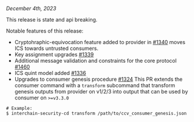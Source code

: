 *December 4th, 2023*

This release is state and api breaking.

Notable features of this release:
* Cryptohraphic-equivocation feature added to provider in [\#1340](https://github.com/cosmos/interchain-security/pull/1340) moves ICS towards untrusted consumers.
* Key assignment upgrades [\#1339](https://github.com/cosmos/interchain-security/pull/1339)
* Additional message validation and constraints for the core protocol [\#1460](https://github.com/cosmos/interchain-security/pull/1460)
* ICS quint model added [\#1336](https://github.com/cosmos/interchain-security/pull/1336)
* Upgrades to consumer genesis procedure [\#1324](https://github.com/cosmos/interchain-security/pull/1324)
This PR extends the consumer command with a `transform` subcommand that transform genesis outputs from provider on v1/2/3 into output that can be used by consumer on `>=v3.3.0`

```shell
# Example:
$ interchain-security-cd transform /path/to/ccv_consumer_genesis.json
```

